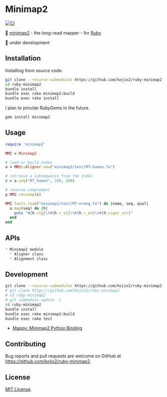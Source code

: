 # Minimap2

[![CI](https://github.com/kojix2/ruby-minimap2/workflows/CI/badge.svg)](https://github.com/kojix2/ruby-minimap2/actions)

:dna: [minimap2](https://github.com/lh3/minimap2) - the long-read mapper - for [Ruby](https://github.com/ruby/ruby)

:construction: under development

## Installation

Installing from source code.

```sh
git clone --recurse-submodules https://github.com/kojix2/ruby-minimap2
cd ruby-minimap2
bundle install
bundle exec rake minimap2:build
bundle exec rake install
```

I plan to provide RubyGems in the future.

```sh
gem install minimap2
```

## Usage

```ruby
require 'minimap2'

MM2 = Minimap2

# load or build index
a = MM2::Aligner.new("minimap2/test/MT-human.fa")

# retrieve a subsequence from the index
s = a.seq("MT_human", 100, 200)

# reverse complement
p MM2.revcomp(s)

MM2.fastx_read("minimap2/test/MT-orang.fa") do |name, seq, qual|
  a.map(seq) do |h|
    puts "#{h.ctg}\t#{h.r_st}\t#{h.r_en}\t#{h.cigar_str}"
  end
end
```

## APIs

```markdown
* Minimap2 module
  * Aligner class
  * Alignment class
```

## Development

```sh
git clone --recurse-submodules https://github.com/kojix2/ruby-minimap2
# git clone https://github.com/kojix2/ruby-minimap2
# cd ruby-minimap2
# git submodule update -i
cd ruby-minimap2
bundle install
bundle exec rake minimap2:build
bundle exec rake test
```

* [Mappy: Minimap2 Python Binding](https://github.com/lh3/minimap2/tree/master/python)

## Contributing

Bug reports and pull requests are welcome on GitHub at https://github.com/kojix2/ruby-minimap2.

## License

[MIT License](https://opensource.org/licenses/MIT).
